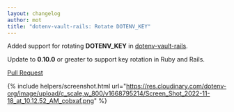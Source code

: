 ```yaml
---
layout: changelog
author: mot
title: "dotenv-vault-rails: Rotate DOTENV_KEY"
---
```


Added support for rotating <strong>DOTENV_KEY</strong> in [dotenv-vault-rails](https://github.com/dotenv-org/dotenv-vault-ruby).

Update to <strong>0.10.0</strong> or greater to support key rotation in Ruby and Rails.

[Pull Request](https://github.com/dotenv-org/dotenv-vault-ruby/pull/2)

{% include helpers/screenshot.html url="https://res.cloudinary.com/dotenv-org/image/upload/c_scale,w_800/v1668795214/Screen_Shot_2022-11-18_at_10.12.52_AM_cobxaf.png" %}

